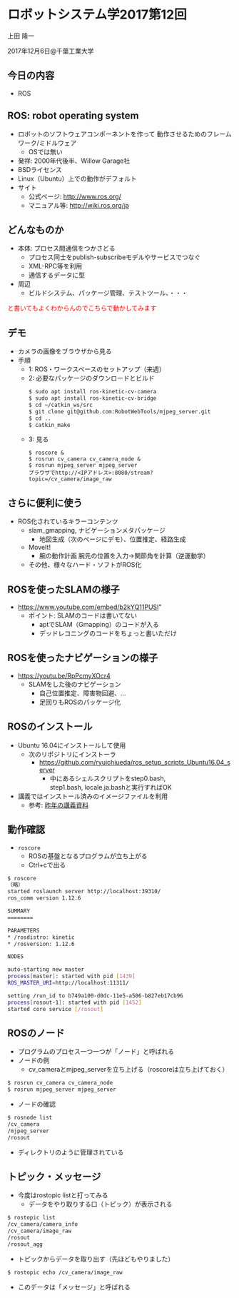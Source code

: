# ロボットシステム学2017第12回

上田 隆一

2017年12月6日@千葉工業大学

## 今日の内容

* ROS

## ROS: robot operating system

* ロボットのソフトウェアコンポーネントを作って
  動作させるためのフレームワーク/ミドルウェア
  * OSでは無い
* 発祥: 2000年代後半、Willow Garage社
* BSDライセンス
* Linux（Ubuntu）上での動作がデフォルト
* サイト
  * 公式ページ: http://www.ros.org/
  * マニュアル等: http://wiki.ros.org/ja


## どんなものか

* 本体: プロセス間通信をつかさどる
  * プロセス同士をpublish-subscribeモデルやサービスでつなぐ
  * XML-RPC等を利用
  * 通信するデータに型
* 周辺
  * ビルドシステム、パッケージ管理、テストツール、・・・


<span style="color:red">と書いてもよくわからんのでこちらで動かしてみます</span>



## デモ

* カメラの画像をブラウザから見る
* 手順
  * 1: ROS・ワークスペースのセットアップ（来週）
  * 2: 必要なパッケージのダウンロードとビルド
    ```bash
    $ sudo apt install ros-kinetic-cv-camera
    $ sudo apt install ros-kinetic-cv-bridge
    $ cd ~/catkin_ws/src
    $ git clone git@github.com:RobotWebTools/mjpeg_server.git
    $ cd ..
    $ catkin_make
    ```
  * 3: 見る
    ```
    $ roscore &
    $ rosrun cv_camera cv_camera_node &
    $ rosrun mjpeg_server mjpeg_server
    ブラウザでhttp://<IPアドレス>:8080/stream?topic=/cv_camera/image_raw
    ```

## さらに便利に使う

* ROS化されているキラーコンテンツ
  * slam_gmapping, ナビゲーションメタパッケージ
    * 地図生成（次のページにデモ）、位置推定、経路生成
  * MoveIt!
    * 腕の動作計画 腕先の位置を入力→関節角を計算（逆運動学）
  * その他、様々なハード・ソフトがROS化

## ROSを使ったSLAMの様子

* https://www.youtube.com/embed/b2kYQ11PUSI"
  * ポイント: SLAMのコードは書いてない
    * aptでSLAM（Gmapping）のコードが入る
    * デッドレコニングのコードをちょっと書いただけ

## ROSを使ったナビゲーションの様子

* https://youtu.be/RpPcmyXOcr4
  * SLAMをした後のナビゲーション
    * 自己位置推定、障害物回避、...
    * 足回りもROSのパッケージ化

## ROSのインストール

* Ubuntu 16.04にインストールして使用
  * 次のリポジトリにインストーラ
    * https://github.com/ryuichiueda/ros_setup_scripts_Ubuntu16.04_server
      * 中にあるシェルスクリプトをstep0.bash, step1.bash, locale.ja.bashと実行すればOK
* 講義ではインストール済みのイメージファイルを利用
  * 参考: [昨年の講義資料](https://lab.ueda.tech/?presenpress=%E3%83%AD%E3%83%9C%E3%83%83%E3%83%88%E3%82%B7%E3%82%B9%E3%83%86%E3%83%A0%E5%AD%A62016%E7%AC%AC12%E5%9B%9E#/15)

## 動作確認

* `roscore`
  * ROSの基盤となるプログラムが立ち上がる
  * Ctrl+cで出る

```bash
$ roscore
（略）
started roslaunch server http://localhost:39310/
ros_comm version 1.12.6

SUMMARY
========

PARAMETERS
* /rosdistro: kinetic
* /rosversion: 1.12.6

NODES

auto-starting new master
process[master]: started with pid [1439]
ROS_MASTER_URI=http://localhost:11311/

setting /run_id to b749a100-d0dc-11e5-a506-b827eb17cb96
process[rosout-1]: started with pid [1452]
started core service [/rosout]
```

## ROSのノード

* プログラムのプロセス一つ一つが「ノード」と呼ばれる
* ノードの例
  * cv_cameraとmjpeg_serverを立ち上げる（roscoreは立ち上げておく）
```bash
$ rosrun cv_camera cv_camera_node 
$ rosrun mjpeg_server mjpeg_server 
```
  * ノードの確認
```bash
$ rosnode list
/cv_camera
/mjpeg_server
/rosout
```
* ディレクトリのように管理されている

## トピック・メッセージ

* 今度はrostopic listと打ってみる
  * データをやり取りする口（トピック）が表示される
```bash
$ rostopic list
/cv_camera/camera_info
/cv_camera/image_raw
/rosout
/rosout_agg
```
* トピックからデータを取り出す（先ほどもやりました）
```bash
$ rostopic echo /cv_camera/image_raw
```
  * このデータは「メッセージ」と呼ばれる

